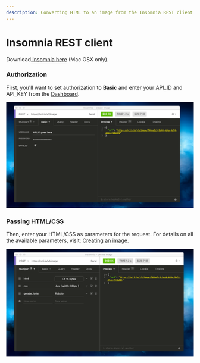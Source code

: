 ```yaml
---
description: Converting HTML to an image from the Insomnia REST client
---
```


# Insomnia REST client

Download[ Insomnia here](https://insomnia.rest/) \(Mac OSX only\).

### Authorization

First, you'll want to set authorization to **Basic** and enter your API\_ID and API\_KEY from the [Dashboard](https://htmlcsstoimage.com/dashboard).

![Authorization for Insomnia](../.gitbook/assets/image-2018-11-01-at-9.09.44-am.png)

### Passing HTML/CSS

Then, enter your HTML/CSS as parameters for the request. For details on all the available parameters, visit: [Creating an image](../getting-started/creating-an-image.md).

![](../.gitbook/assets/image-2018-11-01-at-9.10.03-am.png)

